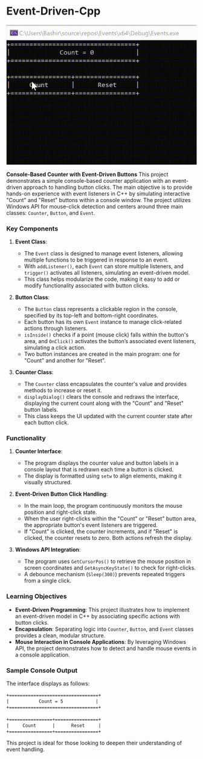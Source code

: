 # Event-Driven-Cpp

![Console Counter Demo](EventDriventSystem.gif)

**Console-Based Counter with Event-Driven Buttons**
This project demonstrates a simple console-based counter application with an event-driven approach to handling button clicks. The main objective is to provide hands-on experience with event listeners in C++ by simulating interactive "Count" and "Reset" buttons within a console window. The project utilizes Windows API for mouse-click detection and centers around three main classes: `Counter`, `Button`, and `Event`.

### Key Components

1. **Event Class**:
   - The `Event` class is designed to manage event listeners, allowing multiple functions to be triggered in response to an event.
   - With `addListener()`, each `Event` can store multiple listeners, and `trigger()` activates all listeners, simulating an event-driven model.
   - This class helps modularize the code, making it easy to add or modify functionality associated with button clicks.

2. **Button Class**:
   - The `Button` class represents a clickable region in the console, specified by its top-left and bottom-right coordinates.
   - Each button has its own `Event` instance to manage click-related actions through listeners.
   - `isInside()` checks if a point (mouse click) falls within the button's area, and `OnClick()` activates the button’s associated event listeners, simulating a click action.
   - Two button instances are created in the main program: one for "Count" and another for "Reset".

3. **Counter Class**:
   - The `Counter` class encapsulates the counter's value and provides methods to increase or reset it.
   - `displayDialog()` clears the console and redraws the interface, displaying the current count along with the "Count" and "Reset" button labels.
   - This class keeps the UI updated with the current counter state after each button click.

### Functionality

1. **Counter Interface**:
   - The program displays the counter value and button labels in a console layout that is redrawn each time a button is clicked.
   - The display is formatted using `setw` to align elements, making it visually structured.

2. **Event-Driven Button Click Handling**:
   - In the main loop, the program continuously monitors the mouse position and right-click state.
   - When the user right-clicks within the "Count" or "Reset" button area, the appropriate button's event listeners are triggered.
   - If "Count" is clicked, the counter increments, and if "Reset" is clicked, the counter resets to zero. Both actions refresh the display.

3. **Windows API Integration**:
   - The program uses `GetCursorPos()` to retrieve the mouse position in screen coordinates and `GetAsyncKeyState()` to check for right-clicks.
   - A debounce mechanism (`Sleep(300)`) prevents repeated triggers from a single click.

### Learning Objectives

- **Event-Driven Programming**: This project illustrates how to implement an event-driven model in C++ by associating specific actions with button clicks.
- **Encapsulation**: Separating logic into `Counter`, `Button`, and `Event` classes provides a clean, modular structure.
- **Mouse Interaction in Console Applications**: By leveraging Windows API, the project demonstrates how to detect and handle mouse events in a console application.
  
### Sample Console Output

The interface displays as follows:

```
+=================================+
|           Count = 5            |
+=================================+

+================+================+
|     Count      |      Reset     |
+================+================+
```

This project is ideal for those looking to deepen their understanding of event handling.